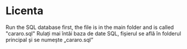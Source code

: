 # Licenta

Run the SQL database first, the file is in the main folder and is called "cararo.sql"
Rulați mai întâi baza de date SQL, fișierul se află în folderul principal și se numește „cararo.sql”
